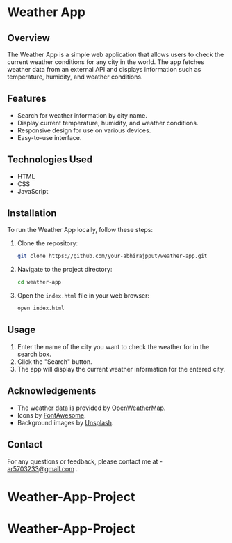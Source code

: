 # Weather App

## Overview
The Weather App is a simple web application that allows users to check the current weather conditions for any city in the world. The app fetches weather data from an external API and displays information such as temperature, humidity, and weather conditions.

## Features
- Search for weather information by city name.
- Display current temperature, humidity, and weather conditions.
- Responsive design for use on various devices.
- Easy-to-use interface.

## Technologies Used
- HTML
- CSS
- JavaScript

## Installation
To run the Weather App locally, follow these steps:

1. Clone the repository:
    ```bash
    git clone https://github.com/your-abhirajpput/weather-app.git
    ```

2. Navigate to the project directory:
    ```bash
    cd weather-app
    ```

3. Open the `index.html` file in your web browser:
    ```bash
    open index.html
    ```

## Usage
1. Enter the name of the city you want to check the weather for in the search box.
2. Click the "Search" button.
3. The app will display the current weather information for the entered city.


## Acknowledgements
- The weather data is provided by [OpenWeatherMap](https://openweathermap.org/).
- Icons by [FontAwesome](https://fontawesome.com/).
- Background images by [Unsplash](https://unsplash.com/).

## Contact
For any questions or feedback, please contact me at - ar5703233@gmail.com .
# Weather-App-Project
# Weather-App-Project
